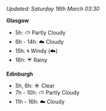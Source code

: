 *Updated: Saturday 16th March 03:30*

**Glasgow**

* 5h: :partly_sunny: Partly Cloudy
* 6h - 14h: :cloud: Cloudy
* 15h: :cyclone: Windy (:cloud:)
* 16h: :umbrella: Rainy

**Edinburgh**

* 5h, 6h: :sunny: Clear
* 7h - 10h: :partly_sunny: Partly Cloudy
* 11h - 16h: :cloud: Cloudy
